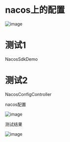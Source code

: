 # nacos上的配置

![image](https://user-images.githubusercontent.com/30641856/83228126-4e6c5b80-a1b8-11ea-8f2d-710c56883d6a.png)

# 测试1

NacosSdkDemo



# 测试2

NacosConfigController

nacos配置

![image](https://user-images.githubusercontent.com/30641856/83229774-2500ff00-a1bb-11ea-8849-2d83a9b97232.png)

测试结果

![image](https://user-images.githubusercontent.com/30641856/83229861-4c57cc00-a1bb-11ea-9b08-42d41fd7aa3a.png)